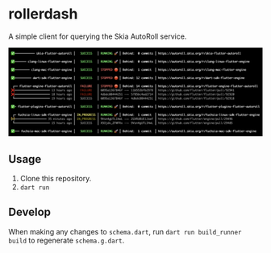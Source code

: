 # rollerdash
A simple client for querying the Skia AutoRoll service.

![Summary screenshot](screenshots/summary.png)

## Usage

1. Clone this repository.
1. `dart run`

## Develop

When making any changes to `schema.dart`, run `dart run build_runner build` to regenerate `schema.g.dart`.
